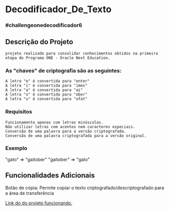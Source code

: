 # Decodificador_De_Texto
### #challengeonedecodificador6
## Descrição do Projeto
    projeto realizado para consolidar conhecimentos obtidos na primeira etapa do Programa ONE - Oracle Next Education. 
### As "chaves" de criptografia são as seguintes:

    A letra "e" é convertida para "enter"
    A letra "i" é convertida para "imes"
    A letra "a" é convertida para "ai"
    A letra "o" é convertida para "ober"
    A letra "u" é convertida para "ufat"
### Requisitos
    Funcionamento apenas com letras minúsculas.
    Não utilizar letras com acentos nem caracteres especiais.
    Conversão de uma palavra para a versão criptografada.
    Conversão de uma palavra criptografada para a versão original.
### Exemplo
"gato" => "gaitober"
"gaitober" => "gato"
## Funcionalidades Adicionais
Botão de cópia: Permite copiar o texto criptografado/descriptografado para a área de transferência


 [Link do do projeto funcionando.](https://nathanael-tavares.github.io/Decodificador_De_Texto/)
